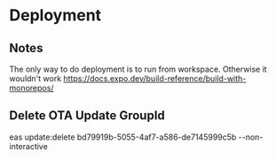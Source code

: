 # Deployment

## Notes

The only way to do deployment is to run from workspace. Otherwise it wouldn't work
https://docs.expo.dev/build-reference/build-with-monorepos/

## Delete OTA Update GroupId

eas update:delete bd79919b-5055-4af7-a586-de7145999c5b --non-interactive